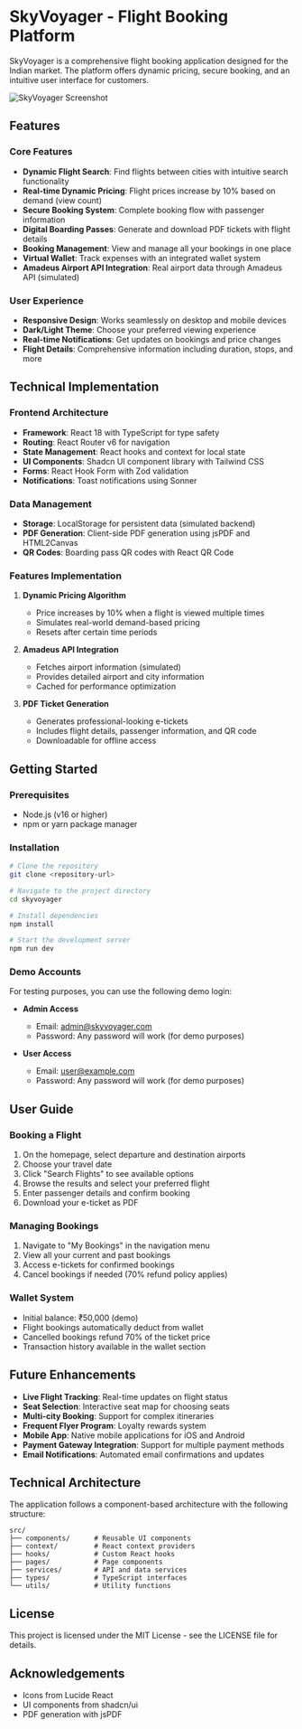 
# SkyVoyager - Flight Booking Platform

SkyVoyager is a comprehensive flight booking application designed for the Indian market. The platform offers dynamic pricing, secure booking, and an intuitive user interface for customers.

![SkyVoyager Screenshot](https://i.ibb.co/5KSJPH4/skyvoyager-screenshot.jpg)

## Features

### Core Features
- **Dynamic Flight Search**: Find flights between cities with intuitive search functionality
- **Real-time Dynamic Pricing**: Flight prices increase by 10% based on demand (view count)
- **Secure Booking System**: Complete booking flow with passenger information
- **Digital Boarding Passes**: Generate and download PDF tickets with flight details
- **Booking Management**: View and manage all your bookings in one place
- **Virtual Wallet**: Track expenses with an integrated wallet system
- **Amadeus Airport API Integration**: Real airport data through Amadeus API (simulated)

### User Experience
- **Responsive Design**: Works seamlessly on desktop and mobile devices
- **Dark/Light Theme**: Choose your preferred viewing experience
- **Real-time Notifications**: Get updates on bookings and price changes
- **Flight Details**: Comprehensive information including duration, stops, and more

## Technical Implementation

### Frontend Architecture
- **Framework**: React 18 with TypeScript for type safety
- **Routing**: React Router v6 for navigation
- **State Management**: React hooks and context for local state
- **UI Components**: Shadcn UI component library with Tailwind CSS
- **Forms**: React Hook Form with Zod validation
- **Notifications**: Toast notifications using Sonner

### Data Management
- **Storage**: LocalStorage for persistent data (simulated backend)
- **PDF Generation**: Client-side PDF generation using jsPDF and HTML2Canvas
- **QR Codes**: Boarding pass QR codes with React QR Code

### Features Implementation
1. **Dynamic Pricing Algorithm**
   - Price increases by 10% when a flight is viewed multiple times
   - Simulates real-world demand-based pricing
   - Resets after certain time periods

2. **Amadeus API Integration**
   - Fetches airport information (simulated)
   - Provides detailed airport and city information
   - Cached for performance optimization

3. **PDF Ticket Generation**
   - Generates professional-looking e-tickets
   - Includes flight details, passenger information, and QR code
   - Downloadable for offline access

## Getting Started

### Prerequisites
- Node.js (v16 or higher)
- npm or yarn package manager

### Installation

```sh
# Clone the repository
git clone <repository-url>

# Navigate to the project directory
cd skyvoyager

# Install dependencies
npm install

# Start the development server
npm run dev
```

### Demo Accounts

For testing purposes, you can use the following demo login:

- **Admin Access**
  - Email: admin@skyvoyager.com
  - Password: Any password will work (for demo purposes)

- **User Access**
  - Email: user@example.com
  - Password: Any password will work (for demo purposes)

## User Guide

### Booking a Flight
1. On the homepage, select departure and destination airports
2. Choose your travel date
3. Click "Search Flights" to see available options
4. Browse the results and select your preferred flight
5. Enter passenger details and confirm booking
6. Download your e-ticket as PDF

### Managing Bookings
1. Navigate to "My Bookings" in the navigation menu
2. View all your current and past bookings
3. Access e-tickets for confirmed bookings
4. Cancel bookings if needed (70% refund policy applies)

### Wallet System
- Initial balance: ₹50,000 (demo)
- Flight bookings automatically deduct from wallet
- Cancelled bookings refund 70% of the ticket price
- Transaction history available in the wallet section

## Future Enhancements

- **Live Flight Tracking**: Real-time updates on flight status
- **Seat Selection**: Interactive seat map for choosing seats
- **Multi-city Booking**: Support for complex itineraries
- **Frequent Flyer Program**: Loyalty rewards system
- **Mobile App**: Native mobile applications for iOS and Android
- **Payment Gateway Integration**: Support for multiple payment methods
- **Email Notifications**: Automated email confirmations and updates

## Technical Architecture

The application follows a component-based architecture with the following structure:

```
src/
├── components/      # Reusable UI components
├── context/         # React context providers
├── hooks/           # Custom React hooks
├── pages/           # Page components
├── services/        # API and data services
├── types/           # TypeScript interfaces
└── utils/           # Utility functions
```

## License

This project is licensed under the MIT License - see the LICENSE file for details.

## Acknowledgements

- Icons from Lucide React
- UI components from shadcn/ui
- PDF generation with jsPDF
